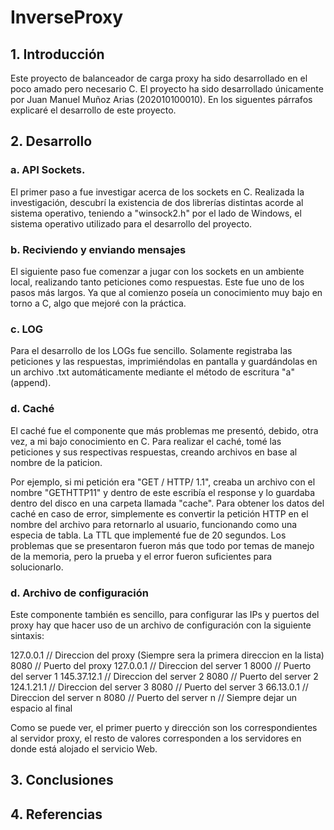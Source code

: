 # InverseProxy

## 1. Introducción

Este proyecto de balanceador de carga proxy ha sido desarrollado en el poco amado pero necesario C. El proyecto ha sido desarrollado únicamente por Juan Manuel Muñoz Arias (202010100010). En los siguentes párrafos explicaré el desarrollo de este proyecto.

## 2. Desarrollo

### a. API Sockets.

El primer paso a fue investigar acerca de los sockets en C. Realizada la investigación, descubrí la existencia de dos librerías distintas acorde al sistema operativo, teniendo a "winsock2.h" por el lado de Windows, el sistema operativo utilizado para el desarrollo del proyecto.

### b. Reciviendo y enviando mensajes

El siguiente paso fue comenzar a jugar con los sockets en un ambiente local, realizando tanto peticiones como respuestas. Este fue uno de los pasos más largos. Ya que al comienzo poseía un conocimiento muy bajo en torno a C, algo que mejoré con la práctica.

### c. LOG

Para el desarrollo de los LOGs fue sencillo. Solamente registraba las peticiones y las respuestas, imprimiéndolas en pantalla y guardándolas en un archivo .txt automáticamente mediante el método de escritura "a" (append).

### d. Caché

El caché fue el componente que más problemas me presentó, debido, otra vez, a mi bajo conocimiento en C. Para realizar el caché, tomé las peticiones y sus respectivas respuestas, creando archivos en base al nombre de la paticion. 

Por ejemplo, si mi petición era "GET / HTTP/ 1.1", creaba un archivo con el nombre "GETHTTP11" y dentro de este escribía el response y lo guardaba dentro del disco en una carpeta llamada "cache". Para obtener los datos del caché en caso de error, simplemente es convertir la petición HTTP en el nombre del archivo para retornarlo al usuario, funcionando como una especia de tabla. La TTL que implementé fue de 20 segundos. Los problemas que se presentaron fueron más que todo por temas de manejo de la memoria, pero la prueba y el error fueron suficientes para solucionarlo.

### d. Archivo de configuración

Este componente también es sencillo, para configurar las IPs y puertos del proxy hay que hacer uso de un archivo de configuración con la siguiente sintaxis:

127.0.0.1   // Direccion del proxy (Siempre sera la primera direccion en la lista)
8080        // Puerto del proxy
127.0.0.1   // Direccion del server 1
8000        // Puerto del server 1
145.37.12.1 // Direccion del server 2
8080        // Puerto del server 2
124.1.21.1  // Direccion del server 3
8080        // Puerto del server 3
66.13.0.1   // Direccion del server n
8080        // Puerto del server n
            // Siempre dejar un espacio al final
            
Como se puede ver, el primer puerto y dirección son los correspondientes al servidor proxy, el resto de valores corresponden a los servidores en donde está alojado el servicio Web.

## 3. Conclusiones

## 4. Referencias
